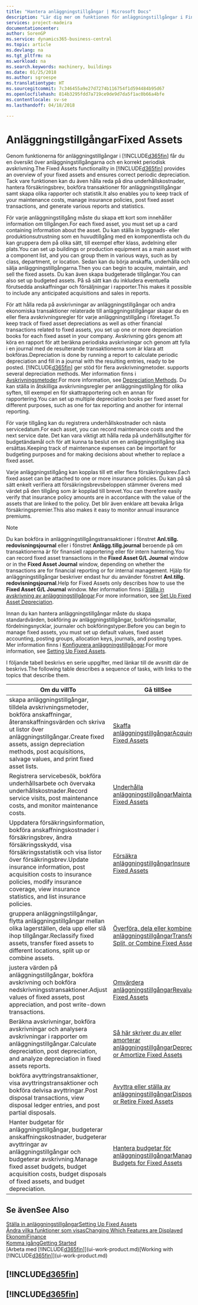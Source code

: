 ```yaml
---
title: "Hantera anläggningstillgångar | Microsoft Docs"
description: "Lär dig mer om funktionen för anläggningstillgångar i Financials och få en översikt över hur du arbetar med anläggningstillgångar."
services: project-madeira
documentationcenter: 
author: SorenGP
ms.service: dynamics365-business-central
ms.topic: article
ms.devlang: na
ms.tgt_pltfrm: na
ms.workload: na
ms.search.keywords: machinery, buildings
ms.date: 01/25/2018
ms.author: sgroespe
ms.translationtype: HT
ms.sourcegitcommit: 7c346455a9e27d7274b116754f1d594484b95d67
ms.openlocfilehash: 814b3295fdd7a719ce9de9d7da5f1ac0b66a4bfe
ms.contentlocale: sv-se
ms.lasthandoff: 04/18/2018

---
```

# <a name="fixed-assets"></a><span data-ttu-id="813a3-103">Anläggningstillgångar</span><span class="sxs-lookup"><span data-stu-id="813a3-103">Fixed Assets</span></span>
<span data-ttu-id="813a3-104">Genom funktionerna för anläggningstillgångar i [!INCLUDE[d365fin](includes/d365fin_md.md)] får du en översikt över anläggningstillgångarna och en korrekt periodisk avskrivning.</span><span class="sxs-lookup"><span data-stu-id="813a3-104">The Fixed Assets functionality in [!INCLUDE[d365fin](includes/d365fin_md.md)] provides an overview of your fixed assets and ensures correct periodic depreciation.</span></span> <span data-ttu-id="813a3-105">Tack vare funktionen kan du även hålla reda på dina underhållskostnader, hantera försäkringsbrev, bokföra transaktioner för anläggningstillgångar samt skapa olika rapporter och statistik.</span><span class="sxs-lookup"><span data-stu-id="813a3-105">It also enables you to keep track of your maintenance costs, manage insurance policies, post fixed asset transactions, and generate various reports and statistics.</span></span>

<span data-ttu-id="813a3-106">För varje anläggningstillgång måste du skapa ett kort som innehåller information om tillgången.</span><span class="sxs-lookup"><span data-stu-id="813a3-106">For each fixed asset, you must set up a card containing information about the asset.</span></span> <span data-ttu-id="813a3-107">Du kan ställa in byggnads- eller produktionsutrustning som en huvudtillgång med en komponentlista och du kan gruppera dem på olika sätt, till exempel efter klass, avdelning eller plats.</span><span class="sxs-lookup"><span data-stu-id="813a3-107">You can set up buildings or production equipment as a main asset with a component list, and you can group them in various ways, such as by class, department, or location.</span></span> <span data-ttu-id="813a3-108">Sedan kan du börja anskaffa, underhålla och sälja anläggningstillgångarna.</span><span class="sxs-lookup"><span data-stu-id="813a3-108">Then you can begin to acquire, maintain, and sell the fixed assets.</span></span> <span data-ttu-id="813a3-109">Du kan även skapa budgeterade tillgångar.</span><span class="sxs-lookup"><span data-stu-id="813a3-109">You can also set up budgeted assets.</span></span> <span data-ttu-id="813a3-110">På så sätt kan du inkludera eventuella förutsedda anskaffningar och försäljningar i rapporter.</span><span class="sxs-lookup"><span data-stu-id="813a3-110">This makes it possible to include any anticipated acquisitions and sales in reports.</span></span>

<span data-ttu-id="813a3-111">För att hålla reda på avskrivningar av anläggningstillgångar och andra ekonomiska transaktioner relaterade till anläggningstillgångar skapar du en eller flera avskrivningsregler för varje anläggningstillgång i företaget.</span><span class="sxs-lookup"><span data-stu-id="813a3-111">To keep track of fixed asset depreciations as well as other financial transactions related to fixed assets, you set up one or more depreciation books for each fixed asset in your company.</span></span> <span data-ttu-id="813a3-112">Avskrivning görs genom att köra en rapport för att beräkna periodiska avskrivningar och genom att fylla i en journal med de resulterande transaktionerna som är klara att bokföras.</span><span class="sxs-lookup"><span data-stu-id="813a3-112">Depreciation is done by running a report to calculate periodic depreciation and fill in a journal with the resulting entries, ready to be posted.</span></span> [!INCLUDE[d365fin](includes/d365fin_md.md)]<span data-ttu-id="813a3-113"> ger stöd för flera avskrivningmetoder.</span><span class="sxs-lookup"><span data-stu-id="813a3-113"> supports several depreciation methods.</span></span> <span data-ttu-id="813a3-114">Mer information finns i [Avskrivningsmetoder](fa-depreciation-methods.md).</span><span class="sxs-lookup"><span data-stu-id="813a3-114">For more information, see [Depreciation Methods](fa-depreciation-methods.md).</span></span> <span data-ttu-id="813a3-115">Du kan ställa in åtskilliga avskrivningsregler per anläggningstillgång för olika syften, till exempel en för skattrapportering och en annan för rapportering.</span><span class="sxs-lookup"><span data-stu-id="813a3-115">You can set up multiple depreciation books per fixed asset for different purposes, such as one for tax reporting and another for internal reporting.</span></span>

<span data-ttu-id="813a3-116">För varje tillgång kan du registrera underhållskostnader och nästa servicedatum.</span><span class="sxs-lookup"><span data-stu-id="813a3-116">For each asset, you can record maintenance costs and the next service date.</span></span> <span data-ttu-id="813a3-117">Det kan vara viktigt att hålla reda på underhållsutgifter för budgetändamål och för att kunna ta beslut om en anläggningstillgång ska ersättas.</span><span class="sxs-lookup"><span data-stu-id="813a3-117">Keeping track of maintenance expenses can be important for budgeting purposes and for making decisions about whether to replace a fixed asset.</span></span>

<span data-ttu-id="813a3-118">Varje anläggningstillgång kan kopplas till ett eller flera försäkringsbrev.</span><span class="sxs-lookup"><span data-stu-id="813a3-118">Each fixed asset can be attached to one or more insurance policies.</span></span> <span data-ttu-id="813a3-119">Du kan på så sätt enkelt verifiera att försäkringsbrevsbeloppen stämmer överens med värdet på den tillgång som är kopplad till brevet.</span><span class="sxs-lookup"><span data-stu-id="813a3-119">You can therefore easily verify that insurance policy amounts are in accordance with the value of the assets that are linked to the policy.</span></span> <span data-ttu-id="813a3-120">Det blir även enklare att bevaka årliga försäkringspremier.</span><span class="sxs-lookup"><span data-stu-id="813a3-120">This also makes it easy to monitor annual insurance premiums.</span></span>

> [!NOTE]  
>   <span data-ttu-id="813a3-121">Du kan bokföra in anläggningstillgångstransaktioner i fönstret **Anl.tillg. redovisningsjournal** eller i fönstret **Anlägg.tillg.journal** beroende på om transaktionerna är för finansiell rapportering eller för intern hantering.</span><span class="sxs-lookup"><span data-stu-id="813a3-121">You can record fixed asset transactions in the **Fixed Asset G/L Journal** window or in the **Fixed Asset Journal** window, depending on whether the transactions are for financial reporting or for internal management.</span></span> <span data-ttu-id="813a3-122">Hjälp för anläggningstillgångar beskriver endast hur du använder fönstret **Anl.tillg. redovisningsjournal**.</span><span class="sxs-lookup"><span data-stu-id="813a3-122">Help for Fixed Assets only describes how to use the **Fixed Asset G/L Journal** window.</span></span> <span data-ttu-id="813a3-123">Mer information finns i [Ställa in avskrivning av anläggningstillgångar](fa-how-setup-depreciation.md).</span><span class="sxs-lookup"><span data-stu-id="813a3-123">For more information, see [Set Up Fixed Asset Depreciation](fa-how-setup-depreciation.md).</span></span>

<span data-ttu-id="813a3-124">Innan du kan hantera anläggningstillgångar måste du skapa standardvärden, bokföring av anläggningstillgångar, bokföringsmallar, fördelningsnycklar, journaler och bokföringstyper.</span><span class="sxs-lookup"><span data-stu-id="813a3-124">Before you can begin to manage fixed assets, you must set up default values, fixed asset accounting, posting groups, allocation keys, journals, and posting types.</span></span> <span data-ttu-id="813a3-125">Mer information finns i [Konfigurera anläggningstillgångar](fa-setup.md).</span><span class="sxs-lookup"><span data-stu-id="813a3-125">For more information, see [Setting Up Fixed Assets](fa-setup.md).</span></span>

<span data-ttu-id="813a3-126">I följande tabell beskrivs en serie uppgifter, med länkar till de avsnitt där de beskrivs.</span><span class="sxs-lookup"><span data-stu-id="813a3-126">The following table describes a sequence of tasks, with links to the topics that describe them.</span></span>

| <span data-ttu-id="813a3-127">Om du vill</span><span class="sxs-lookup"><span data-stu-id="813a3-127">To</span></span> | <span data-ttu-id="813a3-128">Gå till</span><span class="sxs-lookup"><span data-stu-id="813a3-128">See</span></span> |
| --- | --- |
| <span data-ttu-id="813a3-129">skapa anläggningstillgångar, tilldela avskrivningsmetoder, bokföra anskaffningar, återanskaffningsvärden och skriva ut listor över anläggningstillgångar.</span><span class="sxs-lookup"><span data-stu-id="813a3-129">Create fixed assets, assign depreciation methods, post acquisitions, salvage values, and print fixed asset lists.</span></span> |[<span data-ttu-id="813a3-130">Skaffa anläggningstillgångar</span><span class="sxs-lookup"><span data-stu-id="813a3-130">Acquire Fixed Assets</span></span>](fa-how-acquire.md) |
| <span data-ttu-id="813a3-131">Registrera servicebesök, bokföra underhållsarbete och övervaka underhållskostnader.</span><span class="sxs-lookup"><span data-stu-id="813a3-131">Record service visits, post maintenance costs, and monitor maintenance costs.</span></span> |[<span data-ttu-id="813a3-132">Underhålla anläggningstillgångar</span><span class="sxs-lookup"><span data-stu-id="813a3-132">Maintain Fixed Assets</span></span>](fa-how-maintain.md) |
| <span data-ttu-id="813a3-133">Uppdatera försäkringsinformation, bokföra anskaffningskostnader i försäkringsbrev, ändra försäkringsskydd, visa försäkringsstatistik och visa listor över försäkringsbrev.</span><span class="sxs-lookup"><span data-stu-id="813a3-133">Update insurance information, post acquisition costs to insurance policies, modify insurance coverage, view insurance statistics, and list insurance policies.</span></span> |[<span data-ttu-id="813a3-134">Försäkra anläggningstillgångar</span><span class="sxs-lookup"><span data-stu-id="813a3-134">Insure Fixed Assets</span></span>](fa-how-insure.md) |
| <span data-ttu-id="813a3-135">gruppera anläggningstillgångar, flytta anläggningstillgångar mellan olika lagerställen, dela upp eller slå ihop tillgångar.</span><span class="sxs-lookup"><span data-stu-id="813a3-135">Reclassify fixed assets, transfer fixed assets to different locations, split up or combine assets.</span></span> |[<span data-ttu-id="813a3-136">Överföra, dela eller kombinera anläggningstillgångar</span><span class="sxs-lookup"><span data-stu-id="813a3-136">Transfer, Split, or Combine Fixed Assets</span></span>](fa-how-trans-split-combine.md) |
| <span data-ttu-id="813a3-137">justera värden på anläggningstillgångar, bokföra avskrivning och bokföra nedskrivningsstransaktioner.</span><span class="sxs-lookup"><span data-stu-id="813a3-137">Adjust values of fixed assets, post appreciation, and post write-down transactions.</span></span> |[<span data-ttu-id="813a3-138">Omvärdera anläggningstillgångar</span><span class="sxs-lookup"><span data-stu-id="813a3-138">Revalue Fixed Assets</span></span>](fa-how-revalue.md) |
| <span data-ttu-id="813a3-139">Beräkna avskrivningar, bokföra avskrivningar och analysera avskrivningar i rapporter om anläggningstillgångar.</span><span class="sxs-lookup"><span data-stu-id="813a3-139">Calculate depreciation, post depreciation, and  analyze depreciation in fixed assets reports.</span></span> |[<span data-ttu-id="813a3-140">Så här skriver du av eller amorterar anläggningstillgångar</span><span class="sxs-lookup"><span data-stu-id="813a3-140">Depreciate or Amortize Fixed Assets</span></span>](fa-how-depreciate-amortize.md) |
| <span data-ttu-id="813a3-141">bokföra avyttringstransaktioner, visa avyttringstransaktioner och bokföra delvisa avyttringar.</span><span class="sxs-lookup"><span data-stu-id="813a3-141">Post disposal transactions, view disposal ledger entries, and post partial disposals.</span></span> |[<span data-ttu-id="813a3-142">Avyttra eller ställa av anläggningstillgångar</span><span class="sxs-lookup"><span data-stu-id="813a3-142">Dispose of or Retire Fixed Assets</span></span>](fa-how-dispose-retire.md) |
| <span data-ttu-id="813a3-143">Hanter budgetar för anläggningstillgångar, budgeterar anskaffningskostnader, budgeterar avyttringar av anläggningstillgångar och budgeterar avskrivning.</span><span class="sxs-lookup"><span data-stu-id="813a3-143">Manage fixed asset budgets, budget acquisition costs, budget disposals of fixed assets, and budget depreciation.</span></span> |[<span data-ttu-id="813a3-144">Hantera budgetar för anläggningstillgångar</span><span class="sxs-lookup"><span data-stu-id="813a3-144">Manage Budgets for Fixed Assets</span></span>](fa-how-manage-budgets.md) |

## <a name="see-also"></a><span data-ttu-id="813a3-145">Se även</span><span class="sxs-lookup"><span data-stu-id="813a3-145">See Also</span></span>
[<span data-ttu-id="813a3-146">Ställa in anläggningstillgångar</span><span class="sxs-lookup"><span data-stu-id="813a3-146">Setting Up Fixed Assets</span></span>](fa-setup.md)  
[<span data-ttu-id="813a3-147">Ändra vilka funktioner som visas</span><span class="sxs-lookup"><span data-stu-id="813a3-147">Changing Which Features are Displayed</span></span>](ui-experiences.md)  
[<span data-ttu-id="813a3-148">Ekonomi</span><span class="sxs-lookup"><span data-stu-id="813a3-148">Finance</span></span>](finance.md)  
[<span data-ttu-id="813a3-149">Komma igång</span><span class="sxs-lookup"><span data-stu-id="813a3-149">Getting Started</span></span>](product-get-started.md)  
<span data-ttu-id="813a3-150">[Arbeta med [!INCLUDE[d365fin](includes/d365fin_md.md)]](ui-work-product.md)</span><span class="sxs-lookup"><span data-stu-id="813a3-150">[Working with [!INCLUDE[d365fin](includes/d365fin_md.md)]](ui-work-product.md)</span></span>

## [!INCLUDE[d365fin](includes/free_trial_md.md)]  
## [!INCLUDE[d365fin](includes/training_link_md.md)]

